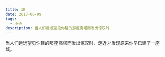 ```yaml
---
title: 城
date: 2017-06-09
tags:
  - 小诗
description: 当人们远远望见你建的那座高塔而发出惊叹时
---
```


当人们远远望见你建的那座高塔而发出惊叹时，走近才发现原来你早已建了一座城。
